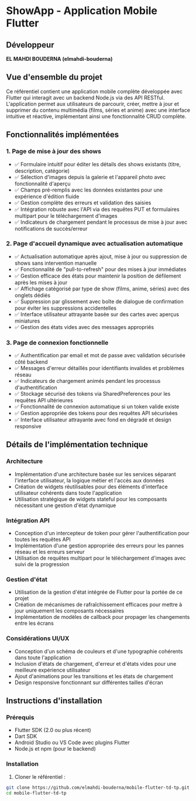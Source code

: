# ShowApp - Application Mobile Flutter

## Développeur
**EL MAHDI BOUDERNA (elmahdi-bouderna)**

## Vue d'ensemble du projet
Ce référentiel contient une application mobile complète développée avec Flutter qui interagit avec un backend Node.js via des API RESTful. L'application permet aux utilisateurs de parcourir, créer, mettre à jour et supprimer du contenu multimédia (films, séries et anime) avec une interface intuitive et réactive, implémentant ainsi une fonctionnalité CRUD complète.

## Fonctionnalités implémentées

### 1. Page de mise à jour des shows
- ✅ Formulaire intuitif pour éditer les détails des shows existants (titre, description, catégorie)
- ✅ Sélection d'images depuis la galerie et l'appareil photo avec fonctionnalité d'aperçu
- ✅ Champs pré-remplis avec les données existantes pour une expérience d'édition fluide
- ✅ Gestion complète des erreurs et validation des saisies
- ✅ Intégration robuste avec l'API via des requêtes PUT et formulaires multipart pour le téléchargement d'images
- ✅ Indicateurs de chargement pendant le processus de mise à jour avec notifications de succès/erreur

### 2. Page d'accueil dynamique avec actualisation automatique
- ✅ Actualisation automatique après ajout, mise à jour ou suppression de shows sans intervention manuelle
- ✅ Fonctionnalité de "pull-to-refresh" pour des mises à jour immédiates
- ✅ Gestion efficace des états pour maintenir la position de défilement après les mises à jour
- ✅ Affichage catégorisé par type de show (films, anime, séries) avec des onglets dédiés
- ✅ Suppression par glissement avec boîte de dialogue de confirmation pour éviter les suppressions accidentelles
- ✅ Interface utilisateur attrayante basée sur des cartes avec aperçus miniatures
- ✅ Gestion des états vides avec des messages appropriés

### 3. Page de connexion fonctionnelle
- ✅ Authentification par email et mot de passe avec validation sécurisée côté backend
- ✅ Messages d'erreur détaillés pour identifiants invalides et problèmes réseau
- ✅ Indicateurs de chargement animés pendant les processus d'authentification
- ✅ Stockage sécurisé des tokens via SharedPreferences pour les requêtes API ultérieures
- ✅ Fonctionnalité de connexion automatique si un token valide existe
- ✅ Gestion appropriée des tokens pour des requêtes API sécurisées
- ✅ Interface utilisateur attrayante avec fond en dégradé et design responsive

## Détails de l'implémentation technique

### Architecture
- Implémentation d'une architecture basée sur les services séparant l'interface utilisateur, la logique métier et l'accès aux données
- Création de widgets réutilisables pour des éléments d'interface utilisateur cohérents dans toute l'application
- Utilisation stratégique de widgets stateful pour les composants nécessitant une gestion d'état dynamique

### Intégration API
- Conception d'un intercepteur de token pour gérer l'authentification pour toutes les requêtes API
- Implémentation d'une gestion appropriée des erreurs pour les pannes réseau et les erreurs serveur
- Utilisation de requêtes multipart pour le téléchargement d'images avec suivi de la progression

### Gestion d'état
- Utilisation de la gestion d'état intégrée de Flutter pour la portée de ce projet
- Création de mécanismes de rafraîchissement efficaces pour mettre à jour uniquement les composants nécessaires
- Implémentation de modèles de callback pour propager les changements entre les écrans

### Considérations UI/UX
- Conception d'un schéma de couleurs et d'une typographie cohérents dans toute l'application
- Inclusion d'états de chargement, d'erreur et d'états vides pour une meilleure expérience utilisateur
- Ajout d'animations pour les transitions et les états de chargement
- Design responsive fonctionnant sur différentes tailles d'écran

## Instructions d'installation

### Prérequis
- Flutter SDK (2.0 ou plus récent)
- Dart SDK
- Android Studio ou VS Code avec plugins Flutter
- Node.js et npm (pour le backend)

### Installation

1. Cloner le référentiel :
```bash
git clone https://github.com/elmahdi-bouderna/mobile-flutter-td-tp.git
cd mobile-flutter-td-tp
